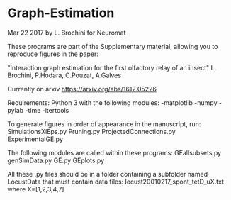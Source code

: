 # Graph-Estimation
Mar 22 2017
by L. Brochini for Neuromat

These programs are part of the Supplementary material, allowing you to reproduce figures in the paper:

 "Interaction graph estimation for the first olfactory relay of an insect"
 L. Brochini, P.Hodara, C.Pouzat, A.Galves 

Currently on arxiv
https://arxiv.org/abs/1612.05226


Requirements:
Python 3 with the following modules:
-matplotlib
-numpy
-pylab
-time
-itertools

To generate figures in order of appearance in the manuscript, run: 
SimulationsXiEps.py
Pruning.py
ProjectedConnections.py
ExperimentalGE.py

The following modules are called within these programs:
GEallsubsets.py
genSimData.py
GE.py
GEplots.py

All these .py files should be in a folder containing a subfolder named
LocustData that must contain data files: locust20010217_spont_tetD_uX.txt where X=[1,2,3,4,7]

